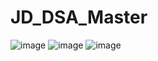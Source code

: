 # JD_DSA_Master
![image](https://user-images.githubusercontent.com/69948118/182783346-62f0c28c-4dd9-4349-b930-97490fb9df1e.png)
![image](https://user-images.githubusercontent.com/69948118/182783429-b6b15dab-1509-4b20-8c58-e425a22976eb.png)
![image](https://user-images.githubusercontent.com/69948118/182783559-0968dd0e-5d78-4448-9c18-f8de94a8012f.png)

